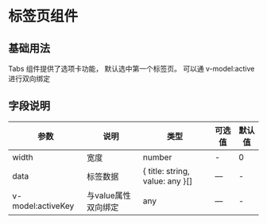 # 标签页组件

## 基础用法
Tabs 组件提供了选项卡功能， 默认选中第一个标签页。 可以通 v-model:active 进行双向绑定

<preview path="./example.vue" ></preview>

## 字段说明

| 参数    | 说明   | 类型    | 可选值                                             | 默认值  |
| ------- | ------ | ------- | -------------------------------------------------- | ------- |
| width    | 宽度   | number  | -  | 0 |
| data | 标签数据 | { title: string, value: any }[] | —                                                  | -  |
| v-model:activeKey | 与value属性双向绑定 | any | —                                                  | -  |